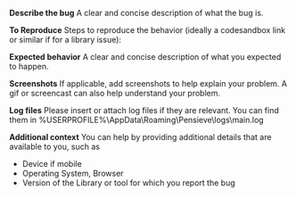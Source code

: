 **Describe the bug**
A clear and concise description of what the bug is.

**To Reproduce**
Steps to reproduce the behavior (ideally a codesandbox link or similar if for a library issue):

**Expected behavior**
A clear and concise description of what you expected to happen.

**Screenshots**
If applicable, add screenshots to help explain your problem. A gif or screencast can also help understand your problem.

**Log files**
Please insert or attach log files if they are relevant. You can find them in
    %USERPROFILE%\AppData\Roaming\Pensieve\logs\main.log

**Additional context**
You can help by providing additional details that are available to you, such as

- Device if mobile
- Operating System, Browser
- Version of the Library or tool for which you report the bug

<!--
  By the way, I also have a Github Sponsor account. A small contribution can help me continue investing free time
  into maintaining and improving my open source work.

  https://github.com/sponsors/lukasbach

  I can also provide paid support or consultency to help you with integrating my project, or to prioritize your
  issue. Feel free to contact me through contact@lukasbach.com, and we can find something that works for both
  of us :)
-->